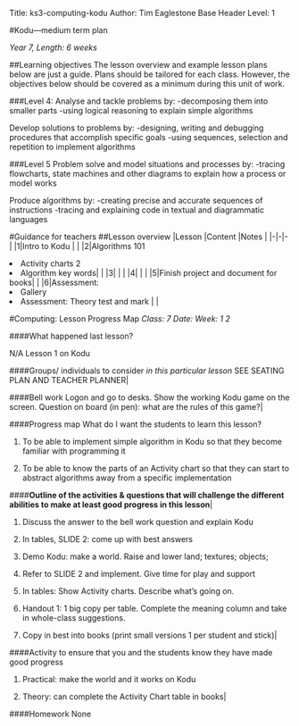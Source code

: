 Title: ks3-computing-kodu
Author: Tim Eaglestone
Base Header Level: 1

#Kodu—medium term plan

_Year 7, Length: 6 weeks_

##Learning objectives
The lesson overview and example lesson plans below are just a guide. Plans should be tailored for each class.  However, the objectives below should be covered as a minimum during this unit of work.

###Level 4:
Analyse and tackle problems by:
-decomposing them into smaller parts 
-using logical reasoning to explain simple algorithms

Develop solutions to problems by: 
-designing, writing and debugging procedures that accomplish specific goals
-using sequences, selection and repetition to implement algorithms

###Level 5
Problem solve and model situations and processes by:
-tracing flowcharts, state machines and other diagrams to explain how a process or model works

Produce algorithms by: 
-creating precise and accurate sequences of instructions
-tracing and explaining code in textual and diagrammatic languages

#Guidance for teachers
##Lesson overview
|Lesson    		|Content			|Notes			|
|-|-|-|
|1|Intro to Kodu | |
|2|Algorithms 101 <li> Activity charts 2 <li>Algorithm key words| |
|3| | |
|4| | |
|5|Finish project and document for books| |
|6|Assessment:<li> Gallery <li> Assessment: Theory test and mark | |


#Computing: Lesson Progress Map
_Class: 7    Date:	Week:     1      2_ 		

####What happened last lesson?

N/A Lesson 1 on Kodu

####Groups/ individuals to consider _in this particular lesson_
SEE SEATING PLAN AND TEACHER PLANNER|

####Bell work
Logon and go to desks. Show the working Kodu game on the screen. Question on board (in pen): what are the rules of this game?|

####Progress map
What do I want the students to learn this lesson? 

1.	To be able to implement simple algorithm in Kodu so that they become familiar with programming it

2.	To be able to know the parts of an Activity chart so that they can start to abstract algorithms away from a specific implementation

####**Outline of the activities & questions that will challenge the different abilities to make at least good progress in this lesson**|

1.	Discuss the answer to the bell work question and explain Kodu

2.	In tables, SLIDE 2: come up with best answers

3.	Demo Kodu: make a world. Raise and lower land; textures; objects;

4.	Refer to SLIDE 2 and implement. Give time for play and support

5.	In tables: Show Activity charts. Describe what’s going on.

6.	Handout 1: 1 big copy per table. Complete the meaning column and take in whole-class suggestions.

7.	Copy in best into books (print small versions 1 per student and stick)|

####Activity to ensure that you and the students know they have made good progress

1.	Practical: make the world and it works on Kodu

2.	Theory: can complete the Activity Chart table in books|

####Homework
None
